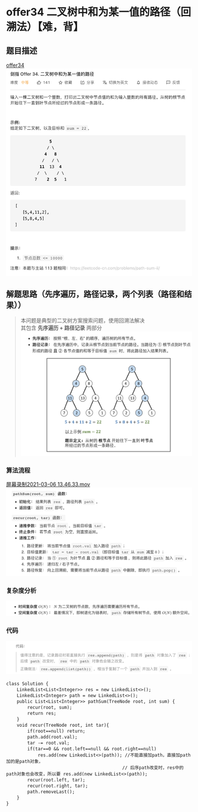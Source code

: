 # offer34 二叉树中和为某一值的路径（回溯法）【难，背】

## 题目描述
[offer34](https://leetcode-cn.com/problems/er-cha-shu-zhong-he-wei-mou-yi-zhi-de-lu-jing-lcof/)
![](offer34%20%E4%BA%8C%E5%8F%89%E6%A0%91%E4%B8%AD%E5%92%8C%E4%B8%BA%E6%9F%90%E4%B8%80%E5%80%BC%E7%9A%84%E8%B7%AF%E5%BE%84%EF%BC%88%E5%9B%9E%E6%BA%AF%E6%B3%95%EF%BC%89%E3%80%90%E9%9A%BE%EF%BC%8C%E8%83%8C%E3%80%91/%E6%88%AA%E5%B1%8F2021-03-06%2013.36.33.png)


## 解题思路（先序遍历，路径记录，两个列表（路径和结果））
> 本问题是典型的二叉树方案搜索问题，使用回溯法解决  
> 其包含 **先序遍历 + 路径记录** 两部分  
![](offer34%20%E4%BA%8C%E5%8F%89%E6%A0%91%E4%B8%AD%E5%92%8C%E4%B8%BA%E6%9F%90%E4%B8%80%E5%80%BC%E7%9A%84%E8%B7%AF%E5%BE%84%EF%BC%88%E5%9B%9E%E6%BA%AF%E6%B3%95%EF%BC%89%E3%80%90%E9%9A%BE%EF%BC%8C%E8%83%8C%E3%80%91/%E6%88%AA%E5%B1%8F2021-03-06%2013.40.38.png)

### 算法流程
<a href='%E5%B1%8F%E5%B9%95%E5%BD%95%E5%88%B62021-03-06%2013.46.33.mov'>屏幕录制2021-03-06 13.46.33.mov</a>
![](offer34%20%E4%BA%8C%E5%8F%89%E6%A0%91%E4%B8%AD%E5%92%8C%E4%B8%BA%E6%9F%90%E4%B8%80%E5%80%BC%E7%9A%84%E8%B7%AF%E5%BE%84%EF%BC%88%E5%9B%9E%E6%BA%AF%E6%B3%95%EF%BC%89%E3%80%90%E9%9A%BE%EF%BC%8C%E8%83%8C%E3%80%91/%E6%88%AA%E5%B1%8F2021-03-06%2013.47.40.png)

### 复杂度分析
![](offer34%20%E4%BA%8C%E5%8F%89%E6%A0%91%E4%B8%AD%E5%92%8C%E4%B8%BA%E6%9F%90%E4%B8%80%E5%80%BC%E7%9A%84%E8%B7%AF%E5%BE%84%EF%BC%88%E5%9B%9E%E6%BA%AF%E6%B3%95%EF%BC%89%E3%80%90%E9%9A%BE%EF%BC%8C%E8%83%8C%E3%80%91/%E6%88%AA%E5%B1%8F2021-03-06%2013.50.37.png)


### 代码
![](offer34%20%E4%BA%8C%E5%8F%89%E6%A0%91%E4%B8%AD%E5%92%8C%E4%B8%BA%E6%9F%90%E4%B8%80%E5%80%BC%E7%9A%84%E8%B7%AF%E5%BE%84%EF%BC%88%E5%9B%9E%E6%BA%AF%E6%B3%95%EF%BC%89%E3%80%90%E9%9A%BE%EF%BC%8C%E8%83%8C%E3%80%91/%E6%88%AA%E5%B1%8F2021-03-06%2013.50.55.png)

```
class Solution {
    LinkedList<List<Integer>> res = new LinkedList<>();
    LinkedList<Integer> path = new LinkedList<>();
    public List<List<Integer>> pathSum(TreeNode root, int sum) {
        recur(root, sum);
        return res;
    }
    void recur(TreeNode root, int tar){
        if(root==null) return;
        path.add(root.val);
        tar -= root.val;
        if(tar==0 && root.left==null && root.right==null)
            res.add(new LinkedList<>(path)); //不能直接加path，直接加path加的是path对象，
                                            // 后序path改变时，res中的path对象也会改变，所以要 res.add(new LinkedList<>(path));
        recur(root.left, tar);
        recur(root.right, tar);
        path.removeLast();
    }
}
```
